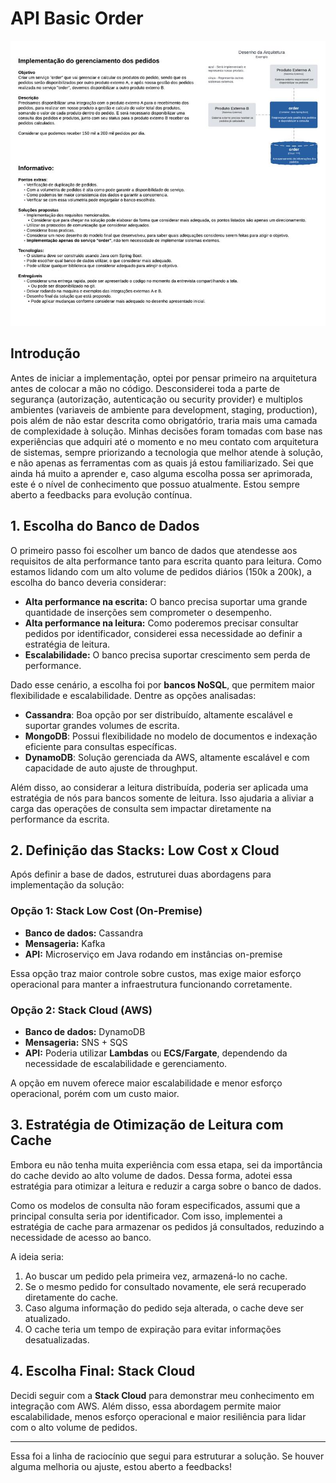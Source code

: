 # API Basic Order

<img src="files/teste_tecnico.png" alt="desafio">

## Introdução

Antes de iniciar a implementação, optei por pensar primeiro na arquitetura antes de colocar a mão no código. Desconsiderei toda a parte de segurança (autorização, autenticação ou security provider) e multiplos ambientes (variaveis de ambiente para development, staging, production), pois além de não estar descrita como obrigatório, traria mais uma camada de complexidade à solução. Minhas decisões foram tomadas com base nas experiências que adquiri até o momento e no meu contato com arquitetura de sistemas, sempre priorizando a tecnologia que melhor atende à solução, e não apenas as ferramentas com as quais já estou familiarizado. Sei que ainda há muito a aprender e, caso alguma escolha possa ser aprimorada, este é o nível de conhecimento que possuo atualmente. Estou sempre aberto a feedbacks para evolução contínua.

## 1. Escolha do Banco de Dados

O primeiro passo foi escolher um banco de dados que atendesse aos requisitos de alta performance tanto para escrita quanto para leitura. Como estamos lidando com um alto volume de pedidos diários (150k a 200k), a escolha do banco deveria considerar:

- **Alta performance na escrita:** O banco precisa suportar uma grande quantidade de inserções sem comprometer o desempenho.
- **Alta performance na leitura:** Como poderemos precisar consultar pedidos por identificador, considerei essa necessidade ao definir a estratégia de leitura.
- **Escalabilidade:** O banco precisa suportar crescimento sem perda de performance.

Dado esse cenário, a escolha foi por **bancos NoSQL**, que permitem maior flexibilidade e escalabilidade. Dentre as opções analisadas:

- **Cassandra**: Boa opção por ser distribuído, altamente escalável e suportar grandes volumes de escrita.
- **MongoDB**: Possui flexibilidade no modelo de documentos e indexação eficiente para consultas específicas.
- **DynamoDB**: Solução gerenciada da AWS, altamente escalável e com capacidade de auto ajuste de throughput.

Além disso, ao considerar a leitura distribuída, poderia ser aplicada uma estratégia de nós para bancos somente de leitura. Isso ajudaria a aliviar a carga das operações de consulta sem impactar diretamente na performance da escrita.

## 2. Definição das Stacks: Low Cost x Cloud

Após definir a base de dados, estruturei duas abordagens para implementação da solução:

### **Opção 1: Stack Low Cost (On-Premise)**
- **Banco de dados:** Cassandra
- **Mensageria:** Kafka
- **API:** Microserviço em Java rodando em instâncias on-premise

Essa opção traz maior controle sobre custos, mas exige maior esforço operacional para manter a infraestrutura funcionando corretamente.

### **Opção 2: Stack Cloud (AWS)**
- **Banco de dados:** DynamoDB
- **Mensageria:** SNS + SQS
- **API:** Poderia utilizar **Lambdas** ou **ECS/Fargate**, dependendo da necessidade de escalabilidade e gerenciamento.

A opção em nuvem oferece maior escalabilidade e menor esforço operacional, porém com um custo maior.

## 3. Estratégia de Otimização de Leitura com Cache

Embora eu não tenha muita experiência com essa etapa, sei da importância do cache devido ao alto volume de dados. Dessa forma, adotei essa estratégia para otimizar a leitura e reduzir a carga sobre o banco de dados.

Como os modelos de consulta não foram especificados, assumi que a principal consulta seria por identificador. Com isso, implementei a estratégia de cache para armazenar os pedidos já consultados, reduzindo a necessidade de acesso ao banco.

A ideia seria:
1. Ao buscar um pedido pela primeira vez, armazená-lo no cache.
2. Se o mesmo pedido for consultado novamente, ele será recuperado diretamente do cache.
3. Caso alguma informação do pedido seja alterada, o cache deve ser atualizado.
4. O cache teria um tempo de expiração para evitar informações desatualizadas.

## 4. Escolha Final: Stack Cloud

Decidi seguir com a **Stack Cloud** para demonstrar meu conhecimento em integração com AWS. Além disso, essa abordagem permite maior escalabilidade, menos esforço operacional e maior resiliência para lidar com o alto volume de pedidos.

---
Essa foi a linha de raciocínio que segui para estruturar a solução. Se houver alguma melhoria ou ajuste, estou aberto a feedbacks!

